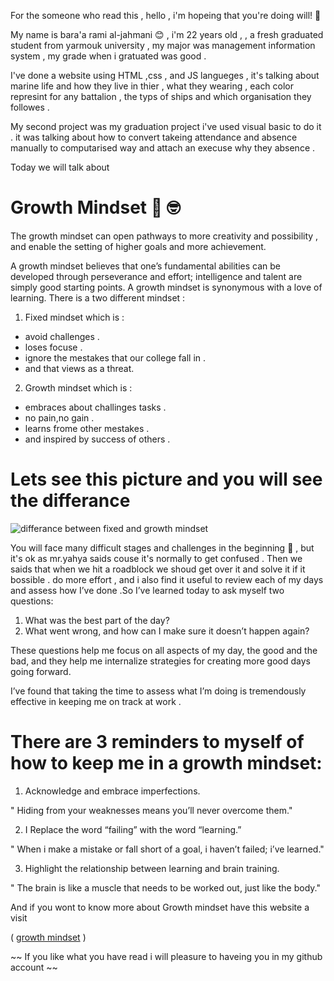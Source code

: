  For the someone who read this , hello , i'm hopeing that you're doing will! :smiling_face_with_three_hearts:

My name is bara'a rami al-jahmani :blush: , i'm 22 years old , , a fresh graduated student from yarmouk university , my major was management information system , my grade when i gratuated was good .

I've done a website using HTML ,css , and JS langueges , it's talking about marine life and how they live in thier , what they wearing , each color represint for any battalion , the typs of ships and which organisation they followes .

My second project was my graduation project i've used visual basic to do it . it was talking about how to convert takeing attendance and absence manually to computarised way and attach an execuse why they absence .
 
 Today we will talk about  
 # Growth Mindset  :brain: :nerd_face: 
 
The growth mindset can open pathways to more creativity and possibility , and enable the setting of higher goals and more achievement.

A growth mindset believes that one’s fundamental abilities can be developed through perseverance and effort; intelligence and talent are simply good starting points. A growth mindset is synonymous with a love of learning.
There is a two different mindset :
1. Fixed mindset which is :
* avoid challenges .
* loses focuse .
* ignore the mestakes that our college fall in . 
* and that views as a threat.

2. Growth mindset which is :
 * embraces about challinges tasks . 
 * no pain,no gain .
 * learns frome other mestakes . 
 * and inspired by success of others .
 
                                       
  # Lets see this picture and you will see the differance  
   ![differance between fixed and growth mindset](https://3kllhk1ibq34qk6sp3bhtox1-wpengine.netdna-ssl.com/wp-content/uploads/NewGrowthMindset2.png)
         
         
         
         
  You will face many difficult stages and challenges in the beginning  :exploding_head: , but it's ok as mr.yahya saids couse it's normally to get confused .
  Then we saids that when we hit a roadblock we shoud get over it and solve it if it bossible . do more effort , and i also find it useful to review each of my days and assess how I’ve done .So I’ve learned today to ask myself two questions:

1. What was the best part of the day?
2. What went wrong, and how can I make sure it doesn’t happen again?

These questions help me focus on all aspects of my day, the good and the bad, and they help me internalize strategies for creating more good days going forward.

I’ve found that taking the time to assess what I’m doing is tremendously effective in keeping me on track at work .

# There are 3 reminders to myself of how to keep me in a growth mindset:
1.  Acknowledge and embrace imperfections.

" Hiding from your weaknesses means you’ll never overcome them."

2.  I Replace the word “failing” with the word “learning.”

" When i make a mistake or fall short of a goal, i haven’t failed; i’ve learned." 

3.  Highlight the relationship between learning and brain training.

" The brain is like a muscle that needs to be worked out, just like the body."
  
  And if you wont to know more about Growth mindset have this website a visit
  
 (  [growth mindset](https://www.atlassian.com/blog/inside-atlassian/growth-mindset) )
  
~~ If you like what you have read i will pleasure to haveing you in my github account  ~~

